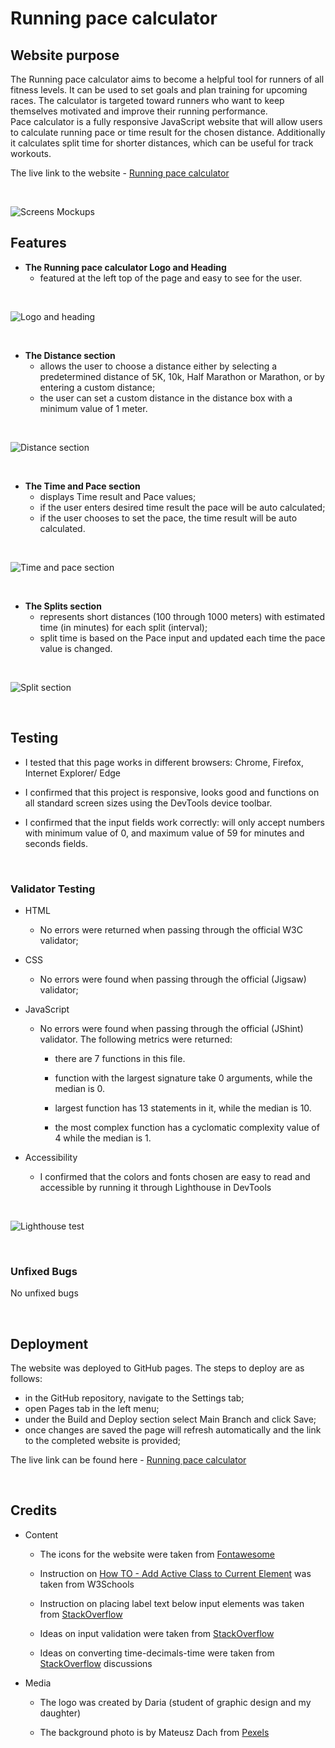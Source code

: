 # Running pace calculator 

## Website purpose

The Running pace calculator aims to become a helpful tool for runners of all fitness levels. It can be used to set goals and plan training for upcoming races. The calculator is targeted toward runners who want to keep themselves motivated and improve their running performance.
<br>
Pace calculator is a fully responsive JavaScript website that will allow users to calculate running pace or time result for the chosen distance. Additionally it  calculates split time for shorter distances, which can be useful for track workouts.

The live link to the website - [Running pace calculator](https://e-kai00.github.io/pace-calculator/)

<br>

![Screens Mockups](/assets/images/readme-img/scr-mockup.jpg)


 ## Features

- __The Running pace calculator Logo and Heading__
  - featured at the left top of the page and easy to see for the user.

<br>

  ![Logo and heading](/assets/images/readme-img/scr-logo.jpg)

<br>

- __The Distance section__
  - allows the user to choose a distance either by selecting a predetermined distance of 5K, 10k, Half Marathon or Marathon, or by entering a custom distance;
  - the user can set a custom distance in the distance box with a minimum value of 1 meter.

<br>

  ![Distance section](/assets/images/readme-img/scr-distance.jpg)

<br>

- __The Time and Pace section__
   - displays Time result and Pace values;
   - if the user enters desired time result the pace will be auto calculated;
   - if the user chooses to set the pace, the time result will be auto calculated.

<br>

![Time and pace section](/assets/images/readme-img/scr-time-pace.jpg)

<br>

- __The Splits section__
   - represents short distances (100 through 1000 meters) with estimated time (in minutes) for each split (interval);
   - split time is based on the Pace input and updated each time the pace value is changed.

<br>

![Split section](/assets/images/readme-img/scr-splits.jpg)   

<br>

## Testing

- I tested that this page works in different browsers: Chrome, Firefox, Internet Explorer/ Edge
 
- I confirmed that this project is responsive, looks good and functions on all standard screen sizes using the DevTools device toolbar.

- I confirmed that the input fields work correctly: will only accept numbers with minimum value of 0, and maximum value of 59 for minutes and seconds fields.

<br>

### Validator Testing


- HTML
    - No errors were returned when passing through the official W3C validator;

- CSS
    - No errors were found when passing through the official (Jigsaw) validator;

- JavaScript
    - No errors were found when passing through the official (JShint) validator. The following metrics were returned:
    
        - there are 7 functions in this file.

        - function with the largest signature take 0 arguments, while the median is 0.

        - largest function has 13 statements in it, while the median is 10.

        - the most complex function has a cyclomatic complexity value of 4 while the median is 1.

- Accessibility
    - I confirmed that the colors and fonts chosen are easy to read and accessible by running it through Lighthouse in DevTools

<br>

![Lighthouse test](/assets/images/readme-img/scr-LH-test.jpg)

<br>

### Unfixed Bugs

No unfixed bugs

<br>

## Deployment

The website was deployed to GitHub pages. The steps to deploy are as follows:

- in the GitHub repository, navigate to the Settings tab;
- open Pages tab in the left menu;
- under the Build and Deploy section select Main Branch and click Save;
- once changes are saved the page will refresh automatically and the link to the completed website is provided;

The live link can be found here - [Running pace calculator](https://e-kai00.github.io/pace-calculator/)

<br>

## Credits

- Content

    - The icons for the website were taken from [Fontawesome](https://fontawesome.com/)

    - Instruction on [How TO - Add Active Class to Current Element](https://www.w3schools.com/howto/howto_js_active_element.asp) was taken from W3Schools

    - Instruction on placing label text below input elements was taken from [StackOverflow](https://stackoverflow.com/questions/3463621)

    - Ideas on input validation were taken from [StackOverflow](https://stackoverflow.com/questions/56719160)

    - Ideas on converting time-decimals-time were taken from [StackOverflow](https://stackoverflow.com/questions/3733227) discussions



- Media

    - The logo was created by Daria (student of graphic design and my daughter)

    - The background photo is by Mateusz Dach from [Pexels](https://www.pexels.com/photo/blue-athletic-field-332835/)
